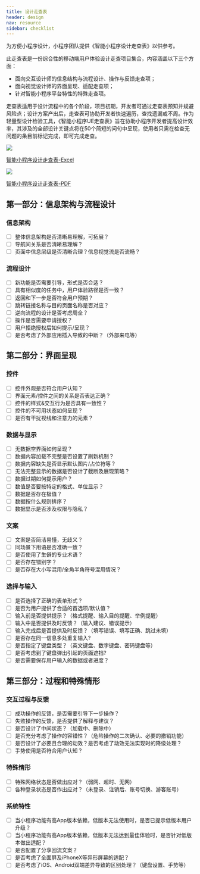 ```yaml
---
title: 设计走查表
header: design
nav: resource
sidebar: checklist
---
```


为方便小程序设计，小程序团队提供《智能小程序设计走查表》以供参考。

此走查表是一份综合性的移动端用户体验设计走查项目集合，内容涵盖以下三个方面：
* 面向交互设计师的信息结构与流程设计、操作与反馈走查项；
* 面向视觉设计师的界面呈现、适配走查项；
* 针对智能小程序平台特性的特殊走查项。

走查表适用于设计流程中的各个阶段，项目初期，开发者可通过走查表预知并规避风险点；设计方案产出后，走查表可协助开发者快速遍历，查找遗漏或不周。作为轻量型设计检验工具，《智能小程序UE走查表》旨在协助小程序开发者提高设计效率，其涉及的全部设计关键点将在50个简短的问句中呈现，使用者只需在检查无问题的条目前标记完成，即可完成走查。

<div class="m-doc-custom-download">
	<a href="../../../img/design/resource/Checklist-Excel.xlsx" target="_blank" class="m-doc-custom-download-left">
		<img src="../../../img/design/resource/ico-excel.png"><p>智能小程序设计走查表-Excel</p>
	</a>
	<a href="../../../img/design/resource/Checklist-PDF.pdf" target="_blank" class="m-doc-custom-download-right">
		<img src="../../../img/design/resource/ico-pdf.png"><p>智能小程序设计走查表-PDF</p>
	</a>
</div>

## 第一部分：信息架构与流程设计
### 信息架构
- [ ] 整体信息架构是否清晰易理解，可拓展？
- [ ] 导航间关系是否清晰易理解？
- [ ] 页面中信息层级是否清晰合理？信息视觉流是否流畅？

### 流程设计
- [ ] 新功能是否需要引导，形式是否合适？
- [ ] 具有相似度的任务中，用户体验路径是否一致？
- [ ] 返回和下一步是否符合用户预期？
- [ ] 跳转链接名称与目的页面名称是否对应？
- [ ] 逆向流程的设计是否考虑周全？
- [ ] 操作是否需要申请授权？
- [ ] 用户拒绝授权后如何提示/呈现？
- [ ] 是否考虑了外部应用插入导致的中断？（外部来电等）

## 第二部分：界面呈现
### 控件
- [ ] 控件外观是否符合用户认知？
- [ ] 界面元素/控件之间的关系是否表达正确？
- [ ] 控件的样式&交互行为是否具有一致性？
- [ ] 控件的不可用状态如何呈现？
- [ ] 是否有干扰视线和注意力的元素？

### 数据与显示
- [ ] 无数据空界面如何呈现？
- [ ] 数据内容加载不完整是否设置了刷新机制？
- [ ] 数据内容缺失是否显示默认图片/占位符等？
- [ ] 无法完整显示的数据是否设计了截断及展现策略？
- [ ] 数据过期如何提示用户？
- [ ] 数值是否要按特定的格式、单位显示？
- [ ] 数据是否存在极值？
- [ ] 数据按什么规则排序？
- [ ] 数据显示是否涉及权限与隐私？

### 文案
- [ ] 文案是否简洁易懂，无歧义？
- [ ] 同场景下用语是否准确一致？
- [ ] 是否使用了生僻的专业术语？
- [ ] 是否存在错别字？
- [ ] 是否存在大小写混用/全角半角符号混用情况？

### 选择与输入
- [ ] 是否选择了正确的表单形式？
- [ ] 是否为用户提供了合适的首选项/默认值？
- [ ] 输入前是否提供提示？（格式提醒、输入目的提醒、举例提醒）
- [ ] 输入中是否提供及时反馈？（输入建议、错误提示）
- [ ] 输入完成后是否提供及时反馈？（填写错误、填写正确、跳过未填）
- [ ] 是否存在同一信息多处重复输入?
- [ ] 是否指定了键盘类型？（英文键盘、数字键盘、密码键盘等）
- [ ] 是否考虑到了键盘弹出引起的页面遮挡?
- [ ] 是否需要保存用户输入的数据或者进度？

## 第三部分：过程和特殊情形
### 交互过程与反馈
- [ ] 成功操作的反馈，是否需要引导下一步操作？
- [ ] 失败操作的反馈，是否提供了解释与建议？
- [ ] 是否设计了中间状态？（加载中、删除中）
- [ ] 是否充分考虑了操作的容错性？（危险操作的二次确认、必要的撤销功能）
- [ ] 是否设计了必要且合理的动效？是否考虑了动效无法实现时的降级处理？
- [ ] 手势使用是否符合用户认知？

### 特殊情形
- [ ] 特殊网络状态是否做出应对？（弱网、超时、无网）
- [ ] 各种登录状态是否作出应对？（未登录、注销后、账号切换、游客账号）

### 系统特性
- [ ] 当小程序功能有高App版本依赖，低版本无法使用时，是否已提示低版本用户升级？
- [ ] 当小程序功能有高App版本依赖，低版本无法达到最佳体验时，是否针对低版本做出适配？
- [ ] 是否配置了分享回流文案？
- [ ] 是否考虑了全面屏及iPhoneX等异形屏幕的适配？
- [ ] 是否考虑了iOS、Android双端差异导致的区别处理？（键盘设置、手势等）